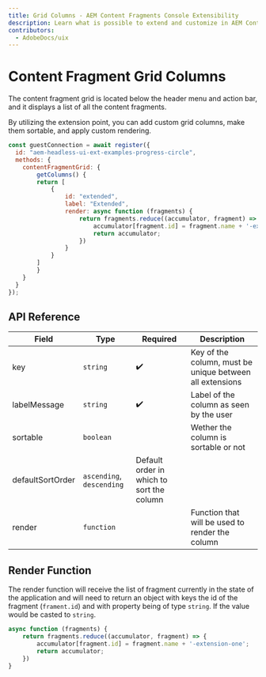 ```yaml
---
title: Grid Columns - AEM Content Fragments Console Extensibility
description: Learn what is possible to extend and customize in AEM Content Fragments console
contributors:
  - AdobeDocs/uix
---
```


# Content Fragment Grid Columns

The content fragment grid is located below the header menu and action bar, and it displays a list of all the content fragments. 

By utilizing the extension point, you can add custom grid columns, make them sortable, and apply custom rendering.

```js
const guestConnection = await register({
  id: "aem-headless-ui-ext-examples-progress-circle",
  methods: {
    contentFragmentGrid: {
        getColumns() {
        return [
            {
                id: "extended",
                label: "Extended",
                render: async function (fragments) {
                    return fragments.reduce((accumulator, fragment) => {
                        accumulator[fragment.id] = fragment.name + '-extension-one';
                        return accumulator;
                    })
                }
            }
        ]
        }
    }
  }
});
```

## API Reference

| Field | Type | Required | Description |
| ----- | ---- | -------- | ----------- |
| key | `string` | ✔️      | Key of the column, must be unique between all extensions |
| labelMessage | `string` | ✔️ | Label of the column as seen by the user |
| sortable | `boolean` |  | Wether the column is sortable or not |
| defaultSortOrder | `ascending`, `descending` | Default order in which to sort the column |
| render | `function` | | Function that will be used to render the column |

## Render Function

The render function will receive the list of fragment currently in the state of the application and will need to
return an object with keys the id of the fragment (`frament.id`) and with property being of type `string`. If the value
would be casted to `string`.

```js
async function (fragments) {
    return fragments.reduce((accumulator, fragment) => {
        accumulator[fragment.id] = fragment.name + '-extension-one';
        return accumulator;
    })
}
```
